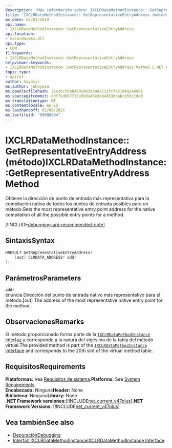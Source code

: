 ```yaml
---
description: 'Más información sobre: IXCLRDataMethodInstance:: GetRepresentativeEntryAddress (método)'
title: 'IXCLRDataMethodInstance:: GetRepresentativeEntryAddress (método)'
ms.date: 02/01/2019
api.name:
- IXCLRDataMethodInstance::GetRepresentativeEntryAddress
api.location:
- mscordacwks.dll
api.type:
- COM
f1.keywords:
- IXCLRDataMethodInstance::GetRepresentativeEntryAddress
helpviewer.keywords:
- IXCLRDataMethodInstance::GetRepresentativeEntryAddress Method [.NET Framework debugging]
topic_type:
- apiref
author: hoyosjs
ms.author: juhoyosa
ms.openlocfilehash: 21cc6c50ab460c0e3a3a92c11fcfe51d4a2a4606
ms.sourcegitcommit: ddf7edb67715a5b9a45e3dd44536dabc153c1de0
ms.translationtype: MT
ms.contentlocale: es-ES
ms.lasthandoff: 02/06/2021
ms.locfileid: "99800804"
---
```

# <a name="ixclrdatamethodinstancegetrepresentativeentryaddress-method"></a><span data-ttu-id="03eeb-103">IXCLRDataMethodInstance:: GetRepresentativeEntryAddress (método)</span><span class="sxs-lookup"><span data-stu-id="03eeb-103">IXCLRDataMethodInstance::GetRepresentativeEntryAddress Method</span></span>

<span data-ttu-id="03eeb-104">Obtiene la dirección de punto de entrada más representativa para la compilación nativa de todos los puntos de entrada posibles para un método.</span><span class="sxs-lookup"><span data-stu-id="03eeb-104">Gets the most representative entry point address for the native compilation of all the possible entry points for a method.</span></span>

[!INCLUDE[debugging-api-recommended-note](../../../../includes/debugging-api-recommended-note.md)]

## <a name="syntax"></a><span data-ttu-id="03eeb-105">Sintaxis</span><span class="sxs-lookup"><span data-stu-id="03eeb-105">Syntax</span></span>

```cpp
HRESULT GetRepresentativeEntryAddress(
    [out] CLRDATA_ADDRESS* addr
);
```

## <a name="parameters"></a><span data-ttu-id="03eeb-106">Parámetros</span><span class="sxs-lookup"><span data-stu-id="03eeb-106">Parameters</span></span>

`addr`\
<span data-ttu-id="03eeb-107">enuncia Dirección del punto de entrada nativo más representativo para el método.</span><span class="sxs-lookup"><span data-stu-id="03eeb-107">[out] The address of the most representative native entry point for the method.</span></span>

## <a name="remarks"></a><span data-ttu-id="03eeb-108">Observaciones</span><span class="sxs-lookup"><span data-stu-id="03eeb-108">Remarks</span></span>

<span data-ttu-id="03eeb-109">El método proporcionado forma parte de la [ `IXCLRDataMethodInstance` interfaz](ixclrdatamethodinstance-interface.md) y corresponde a la ranura del vigésimo de la tabla del método virtual.</span><span class="sxs-lookup"><span data-stu-id="03eeb-109">The provided method is part of the [`IXCLRDataMethodInstance` interface](ixclrdatamethodinstance-interface.md) and corresponds to the 20th slot of the virtual method table.</span></span>

## <a name="requirements"></a><span data-ttu-id="03eeb-110">Requisitos</span><span class="sxs-lookup"><span data-stu-id="03eeb-110">Requirements</span></span>

<span data-ttu-id="03eeb-111">**Plataformas:** Vea [Requisitos de sistema](../../get-started/system-requirements.md).</span><span class="sxs-lookup"><span data-stu-id="03eeb-111">**Platforms:** See [System Requirements](../../get-started/system-requirements.md).</span></span>  
<span data-ttu-id="03eeb-112">**Encabezado:** Ninguna</span><span class="sxs-lookup"><span data-stu-id="03eeb-112">**Header:** None</span></span>  
<span data-ttu-id="03eeb-113">**Biblioteca:** Ninguna</span><span class="sxs-lookup"><span data-stu-id="03eeb-113">**Library:** None</span></span>  
<span data-ttu-id="03eeb-114">**.NET Framework versiones:**[!INCLUDE[net_current_v47plus](../../../../includes/net-current-v47plus.md)]</span><span class="sxs-lookup"><span data-stu-id="03eeb-114">**.NET Framework Versions:** [!INCLUDE[net_current_v47plus](../../../../includes/net-current-v47plus.md)]</span></span>  

## <a name="see-also"></a><span data-ttu-id="03eeb-115">Vea también</span><span class="sxs-lookup"><span data-stu-id="03eeb-115">See also</span></span>

- [<span data-ttu-id="03eeb-116">Depuración</span><span class="sxs-lookup"><span data-stu-id="03eeb-116">Debugging</span></span>](index.md)
- [<span data-ttu-id="03eeb-117">Interfaz IXCLRDataMethodInstance</span><span class="sxs-lookup"><span data-stu-id="03eeb-117">IXCLRDataMethodInstance Interface</span></span>](ixclrdatamethodinstance-interface.md)
